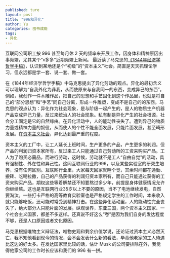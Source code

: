 ```yaml
---
published: ture
layout: post
title: "996和异化"
author: Yu
categories: 囤书成瘾
tags:
- 异化
---
```


互联网公司职工按 996 甚至每月休 2 天的频率来开展工作，因身体和精神原因出事频繁，尤其某个“x多多”近期频繁上新闻。
最近读了马克思的[《1844年经济学哲学手稿》](https://www.marxists.org/chinese/marx/marxist.org-chinese-marx-1844.htm)，认识到某地还是个“初级”的“资本主义”社会。简直是天天抓理论学习，但永远都是学一套、说一套、做一套。

在《1844年经济学哲学手稿》中马克思提出了异化劳动的观点。异化的最初含义可以理解为“自我外化为非我，从而使原来与自我同一的东西，变成异己的东西”。例如，我创作一件木雕作品，把自己的思想和手艺固化到这个作品里，也就是将自己的“部分思想”和“手艺”同自己分离，形成一件雕塑，变成不是自己的的东西。马克思的观点认为：异化作为社会现象，是与阶级一起产生的，是人的物质生产机器产品变成异己力量，反过来统治人的社会现象。私有制是异化产生的社会根源，社会分工固定是它的自然缘由。在异化活动中，人的能动性丧失了。遭到异己的物质力量或精神力量的奴役，从而使人的个性不能全面发展，只能片面发展，甚至畸形发展。在<u>资本主义社会</u>，异化达到最严重的程度。

资本主义的工厂中，让工人延长上班时间，生产更多的产品，产生更多的利润。但产品的利润归资本家所有，反过来工人只能通过自己劳动所的工资来购买产品。工人为了购买必需品，而进行劳动，这时候，劳动就不是工人“自由自觉”的活动，具有强制性、外在性和异己性。这同互联网行业的996，以及某些实验室的研究生培养，没有任何区别。互联网行业里，大家每天回家就睡个觉，其余时间都在通勤、搬砖、吃喝拉撒，自己的产品获得的利润归资本家所有，而自己只能通过获得的工资来购买产品，期权这些等着解禁还不知要熬过多少年，前提是身体健康情况允许你继续熬。这也是互联网行业35岁以上不要的原因，当不了电池继续发电，自然要淘汰。一些打卡严格的高等教育实验室也是严格规定学生的工作时间，本来收入就只能够吃饭，还可能时常受到精神打击。在这些异化活动里，人的能动性完全丧失了，绝大部分人只能片面的发展。纵观世界，东亚三国，两个资本主义国家、一个社会主义国家，都差不多这样。还真说不好这么“卷”是因为我们自身的发达程度不够，还是人口原因或者文化原因。

马克思根据唯物主义辩证法，唯物史观和剩余价值学说，还论证过资本主义必然灭亡，我不知他看到现今的情况，会不会发表什么新的看法，毕竟他老家的工人待遇比这边的好太多。在发达国家里比较的话，估计 Musk 的公司要排除在外，我觉得他家公司的工作时长应该和我们的 996 有一拼。

